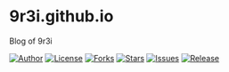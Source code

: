 # 9r3i.github.io
Blog of 9r3i

[![Author](https://img.shields.io/badge/author-9r3i-lightgrey.svg)](https://github.com/9r3i)
[![License](https://img.shields.io/badge/license-9r3i_Professional_License-green.svg)](https://github.com/9r3i/9r3i.github.io/blob/master/license.txt)
[![Forks](https://img.shields.io/github/forks/9r3i/9r3i.github.io.svg)](https://github.com/9r3i/9r3i.github.io/network)
[![Stars](https://img.shields.io/github/stars/9r3i/9r3i.github.io.svg)](https://github.com/9r3i/9r3i.github.io/stargazers)
[![Issues](https://img.shields.io/github/issues/9r3i/9r3i.github.io.svg)](https://github.com/9r3i/9r3i.github.io/issues)
[![Release](https://img.shields.io/github/release/9r3i/9r3i.github.io.svg)](https://github.com/9r3i/9r3i.github.io/releases)

